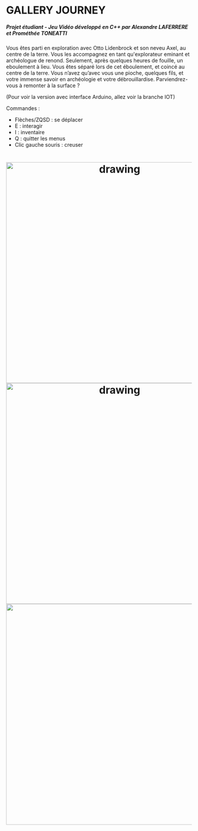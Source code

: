# GALLERY JOURNEY

##### Projet étudiant - Jeu Vidéo développé en C++ par Alexandre LAFERRERE et Prométhée TONEATTI

Vous êtes parti en exploration avec Otto Lidenbrock et son neveu Axel, au centre de la terre. Vous les accompagnez en tant qu'explorateur eminant et archéologue de renond. Seulement, après quelques heures de fouille, un eboulement à lieu. Vous êtes séparé lors de cet éboulement, et coincé au centre de la terre. Vous n’avez qu’avec vous une pioche, quelques fils, et votre immense savoir en archéologie et votre débrouillardise. Parviendrez-vous à remonter à la surface ? 

(Pour voir la version avec interface Arduino, allez voir la branche IOT)

Commandes : 
- Flèches/ZQSD : se déplacer
- E : interagir
- I : inventaire
- Q : quitter les menus
- Clic gauche souris : creuser

<h1 align="center">
<img src="https://user-images.githubusercontent.com/74360060/176509289-71914b9f-eef0-4aa4-b8c0-a502d9bee451.png" alt="drawing" width="600"/>
<img src="https://user-images.githubusercontent.com/74360060/176509968-bd8dc911-5669-4169-a0f9-cd43c81411e7.png" alt="drawing" width="600"/>
<img src="https://user-images.githubusercontent.com/74360060/176510202-fd2ac8a6-65fa-41dc-b39a-02475e1b6449.png" width="600"/>
</h1>


